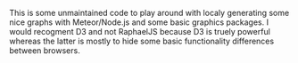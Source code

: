 This is some unmaintained code to play around with localy generating some nice graphs with Meteor/Node.js and some basic graphics packages. I would recogment D3 and not RaphaelJS because D3 is truely powerful whereas the latter is mostly to hide some basic functionality differences between browsers.
